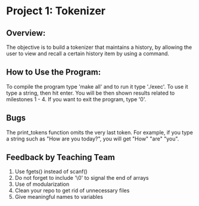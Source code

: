 Project 1: Tokenizer
====================
## Overview:
The objective is to build a tokenizer that maintains a history, by allowing
the user to view and recall a certain history item by using a command.

## How to Use the Program:
To compile the program type 'make all' and to run it type './exec'. To use it type
a string, then hit enter. You will be then shown results related to milestones
1 - 4. If you want to exit the program, type '0'.

## Bugs
The print_tokens function omits the very last token. For example, if you type
a string such as "How are you today?", you will get "How" "are" "you".

## Feedback by Teaching Team
1. Use fgets() instead of scanf()
2. Do not forget to include '\0' to signal the end of arrays
3. Use of modularization
4. Clean your repo to get rid of unnecessary files
5. Give meaningful names to variables



